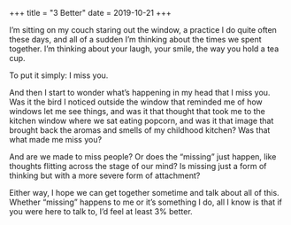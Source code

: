 +++
title = "3 Better"
date = 2019-10-21
+++

I’m sitting on my couch staring out the window, a practice I do quite often these days, and all of a sudden I’m thinking about the times we spent together. I’m thinking about your laugh, your smile, the way you hold a tea cup.

To put it simply: I miss you.

And then I start to wonder what’s happening in my head that I miss you. Was it the bird I noticed outside the window that reminded me of how windows let me see things, and was it that thought that took me to the kitchen window where we sat eating popcorn, and was it that image that brought back the aromas and smells of my childhood kitchen? Was that what made me miss you?

And are we made to miss people? Or does the “missing” just happen, like thoughts flitting across the stage of our mind? Is missing just a form of thinking but with a more severe form of attachment?

Either way, I hope we can get together sometime and talk about all of this. Whether “missing” happens to me or it’s something I do, all I know is that if you were here to talk to, I’d feel at least 3% better.